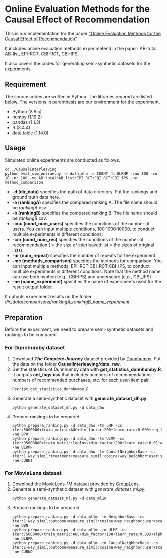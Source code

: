 # Online Evaluation Methods for the Causal Effect of Recommendation

This is our implementation for the paper ["Online Evaluation Methods for the Causal Effect of Recommendation"]()

It includes online evaluation methods experimetend in the paper: AB-total, AB-list, EPI-RCT, CBI-RCT, CBI-IPS.

It also covers the codes for generating semi-synthetic datasets for the experiments.

## Requirement
The source codes are written in Python.
The libraries requred are listed below.
The versions in parenthesis are our environment for the experiment.

* Python (3.8.5)
* numpy (1.19.2)
* pandas (1.1.3)
* R (3.4.4)
* data.table (1.14.0)

## Usage
Simulated online experiments are conducted as follows. 

```bash:sample
cd ./CausalInterleaving
python eval_sim_online.py -d data_dho -a CUBNT -b ULRMF -cnu 100 -cnr 10 -nr 100 -mc AB_total:AB_list:EPI_RCT:CBI_RCT:CBI_IPS -ne method_comparison
```
- **-d (dir_data)** specifies the path of data directory. Put the rankings and ground truth data here.
- **-a (rankingA)** specifies the compared ranking A. The file name should be *rankingA*.csv.
- **-b (rankingB)** specifies the compared ranking B. The file name should be *rankingB*.csv.
- **-cnu (cond_num_users)** specifies the conditions of the number of users. You can input multiple conditions, 100:1000:10000, to conduct multiple experiments in different conditions.
- **-cnr (cond_num_rec)** specifies the conditions of the number of recommendation ( = the size of interleaved list = the sizes of original lists). 
- **-nr (num_repeat)** specifies the number of repeats for the experiment.
- **-mc (methods_comparison)** specifies the methods for comparison. You can input multiple methods, EPI_RCT:CBI_RCT:CBI_IPS, to conduct multiple experiments in different conditions. Note that the method name can use both hyphen (e.g., CBI-IPS) and underscore (e.g., CBI_IPS).
- **-ne (name_experiment)** specifies the name of experiments used for the result output folder.

It outputs experiment results on the folder *dir_data*/comparisons/*rankingA*\_*rankingB*\_*name_experiment* 


## Preparation
Before the experiment, we need to prepare semi-synthetic datasets and rankings to be compared. 

### For Dunnhumby dataset
1. Download ***The Complete Journey*** dataset provided by [Dunnhumby](https://www.dunnhumby.com/careers/engineering/sourcefiles). Put the data on the folder **CausalInterleaving/data_raw**.
1. Get the statistics of Dunnhumby data with **get_statistics_dunnhumby.R**. It outputs **cnt_logs.csv** that includes numbers of recommendations, numbers of recommended purchases, etc. for each user-item pair.
    ```bash:sample
    Rscript get_statistics_dunnhumby.R
    ```
1. Generate a semi-synthetic dataset with **generate_dataset_dh.py**.
    ```bash:sample
    python generate_dataset_dh.py -d data_dho
    ```
1. Prepare rankings to be prepared.
    ```bash:sample
    python prepare_ranking.py -d data_dho -tm LMF -cs iter:5000000+train_metric:AUC+dim_factor:200+learn_rate:0.003+reg_factor:0.1 -ne BPR
    python prepare_ranking.py -d data_dho -tm ULMF -cs iter:95000000+train_metric:logloss+dim_factor:200+learn_rate:0.01+alpha:0.0+reg_factor:0.01 -ne ULRMF
    python prepare_ranking.py -d data_dho -tm CausalNeighborBase -cs iter:1+way_simil:treatment+measure_simil:cosine+way_neighbor:user+scale_similarity:3.0+shrinkage:1.0+num_neighbor:3000 -ne CUBNT
    ```

### For MovieLens dataset
1. Download the MovieLens-1M dataset provided by [GroupLens](https://grouplens.org/datasets/movielens).
1. Generate a semi-synthetic dataset with *generate_dataset_ml.py*.
    ```bash:sample
    python generate_dataset_ml.py -d data_ml1m
    ```
1. Prepare rankings to be prepared.
    ```bash:sample
    python prepare_ranking.py -d data_ml1m -tm NeighborBase -cs iter:1+way_simil:outcome+measure_simil:cosine+way_neighbor:user+scale_similarity:0.33+shrinkage:0.3+num_neighbor:10000 -ne UBN
    python prepare_ranking.py -d data_ml1m -tm ULMF -cs iter:75000000+train_metric:AUC+dim_factor:100+learn_rate:0.003+alpha:0.8+reg_factor:0.1 -ne ULBPR
    python prepare_ranking.py -d data_ml1m -tm CausalNeighborBase -cs iter:1+way_simil:outcome+measure_simil:cosine+way_neighbor:user+scale_similarity:0.5+shrinkage:30.0+num_neighbor:10000 -ne CUBNO
    ```

